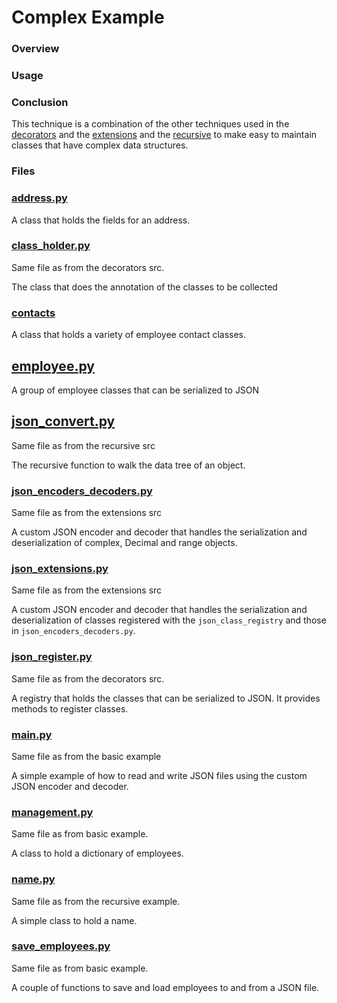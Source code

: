 # Complex Example

### Overview

### Usage

### Conclusion
This technique is a combination of the other techniques used in the [decorators](../decorators) and the [extensions](../extensions)
and the [recursive](...recursive) to make easy to maintain classes that have complex data structures.

### Files

### [address.py](address.py)
A class that holds the fields for an address.

### [class_holder.py](../decorators/src/class_holder.py)
Same file as from the decorators src.

The class that does the annotation of the classes to be collected

### [contacts](contacts)
A class that holds a variety of employee contact classes.

## [employee.py](employee.py)
A group of employee classes that can be serialized to JSON

## [json_convert.py](../recursive/src/json_convert.py)
Same file as from the recursive src

The recursive function to walk the data tree of an object.

### [json_encoders_decoders.py](src/json_encoders_decoders.py)
Same file as from the extensions src

A custom JSON encoder and decoder that handles the serialization and deserialization of complex, Decimal and range objects.

### [json_extensions.py](src/json_extensions.py)
Same file as from the extensions src

A custom JSON encoder and decoder that handles the serialization and deserialization of classes registered with the
`json_class_registry` and those in `json_encoders_decoders.py`.

### [json_register.py](../decorators/src/json_register.py)
Same file as from the decorators src.

A registry that holds the classes that can be serialized to JSON. It provides methods to register classes.

### [main.py](../basic/example/main.py)
Same file as from the basic example

A simple example of how to read and write JSON files using the custom JSON encoder and decoder.

### [management.py](../basic/example/management.py)
Same file as from basic example.

A class to hold a dictionary of employees.

### [name.py](../recursive/example/name.py)
Same file as from the recursive example.

A simple class to hold a name.

### [save_employees.py](../basic/example/save_employees.py)
Same file as from basic example.

A couple of functions to save and load employees to and from a JSON file.
